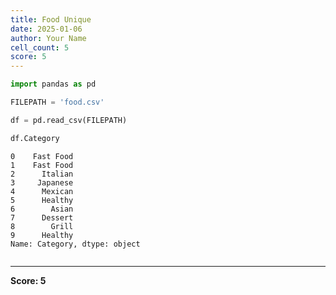 ```yaml
---
title: Food Unique
date: 2025-01-06
author: Your Name
cell_count: 5
score: 5
---
```


```python
import pandas as pd
```


```python
FILEPATH = 'food.csv'
```


```python
df = pd.read_csv(FILEPATH)
```


```python
df.Category
```




    0    Fast Food
    1    Fast Food
    2      Italian
    3     Japanese
    4      Mexican
    5      Healthy
    6        Asian
    7      Dessert
    8        Grill
    9      Healthy
    Name: Category, dtype: object




```python

```


---
**Score: 5**
